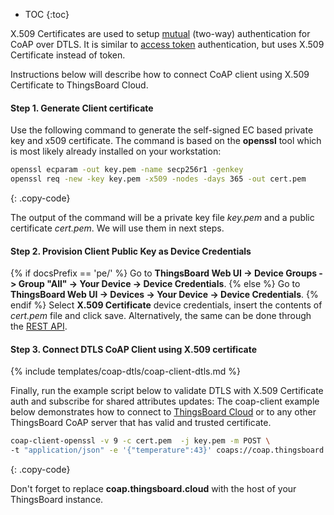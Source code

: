 * TOC
{:toc}

X.509 Certificates are used to setup [mutual](https://en.wikipedia.org/wiki/Mutual_authentication) (two-way) authentication for CoAP over DTLS.
It is similar to [access token](/docs/{{docsPrefix}}user-guide/access-token/) authentication, but uses X.509 Certificate instead of token.

Instructions below will describe how to connect CoAP client using X.509 Certificate to ThingsBoard Cloud.

#### Step 1. Generate Client certificate

Use the following command to generate the self-signed EC based private key and x509 certificate.
The command is based on the **openssl** tool which is most likely already installed on your workstation:

```bash
openssl ecparam -out key.pem -name secp256r1 -genkey
openssl req -new -key key.pem -x509 -nodes -days 365 -out cert.pem 
```
{: .copy-code}

The output of the command will be a private key file *key.pem* and a public certificate *cert.pem*.
We will use them in next steps.

#### Step 2. Provision Client Public Key as Device Credentials
{% if docsPrefix == 'pe/' %}
Go to **ThingsBoard Web UI -> Device Groups -> Group "All" -> Your Device -> Device Credentials**.
{% else %}
Go to **ThingsBoard Web UI -> Devices -> Your Device -> Device Credentials**.
{% endif %}
Select **X.509 Certificate** device credentials, insert the contents of *cert.pem* file and click save.
Alternatively, the same can be done through the [REST API](/docs/{{docsPrefix}}reference/rest-api/).

#### Step 3. Connect DTLS CoAP Client using X.509 certificate

{% include templates/coap-dtls/coap-client-dtls.md %}

Finally, run the example script below to validate DTLS with X.509 Certificate auth and subscribe for shared attributes updates:
The coap-client example below demonstrates how to connect to [ThingsBoard Cloud](https://thingsboard.cloud/signup) or to any other ThingsBoard CoAP server that has valid and trusted certificate.

```bash
coap-client-openssl -v 9 -c cert.pem  -j key.pem -m POST \
-t "application/json" -e '{"temperature":43}' coaps://coap.thingsboard.cloud/api/v1/telemetry
```
{: .copy-code}

Don't forget to replace **coap.thingsboard.cloud** with the host of your ThingsBoard instance.

